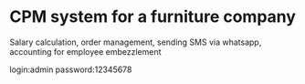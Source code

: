 # CPM system for a furniture company

Salary calculation, order management, sending SMS via whatsapp, accounting for employee embezzlement



login:admin
password:12345678

